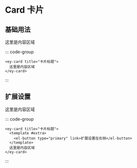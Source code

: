 # Card 卡片

## 基础用法

<ey-card title="卡片标题">
  这里是内容区域
</ey-card>

::: code-group

```vue [template]
<ey-card title="卡片标题">
  这里是内容区域
</ey-card>
```

:::

## 扩展设置

<ey-card title="卡片标题">
  <template #extra>
    <el-button type="primary" link>扩展设置在右侧</el-button>
  </template>
  这里是内容区域
</ey-card>

::: code-group

```vue [template]
<ey-card title="卡片标题">
  <template #extra>
    <el-button type="primary" link>扩展设置在右侧</el-button>
  </template>
  这里是内容区域
</ey-card>
```

:::